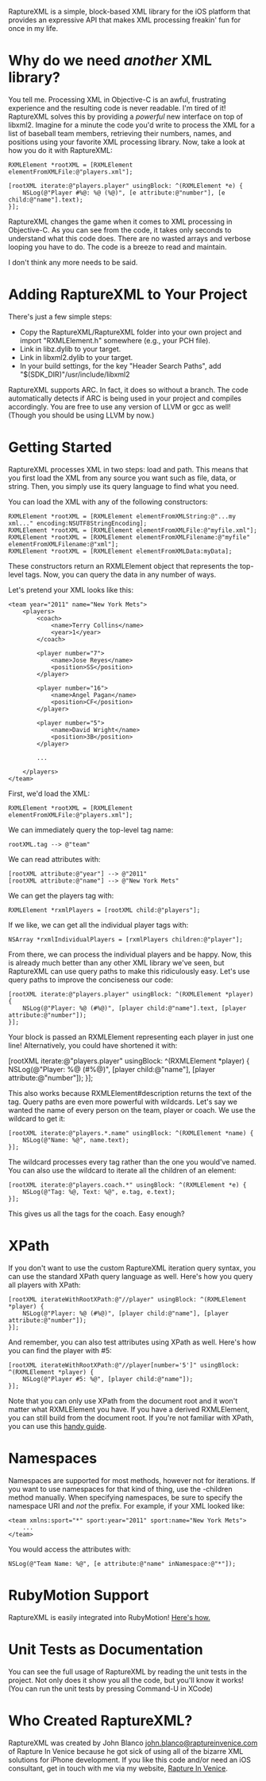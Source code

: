 RaptureXML is a simple, block-based XML library for the iOS platform that provides an expressive API that makes XML processing freakin' fun for once in my life.

# Why do we need *another* XML library? #

You tell me.  Processing XML in Objective-C is an awful, frustrating experience and the resulting code is never readable.  I'm tired of it! RaptureXML solves this by providing a *powerful* new interface on top of libxml2.  Imagine for a minute the code you'd write to process the XML for a list of baseball team members, retrieving their numbers, names, and positions using your favorite XML processing library.  Now, take a look at how you do it with RaptureXML:

	RXMLElement *rootXML = [RXMLElement elementFromXMLFile:@"players.xml"];
	
	[rootXML iterate:@"players.player" usingBlock: ^(RXMLElement *e) {
		NSLog(@"Player #%@: %@ (%@)", [e attribute:@"number"], [e child:@"name"].text);
	}];    

RaptureXML changes the game when it comes to XML processing in Objective-C.  As you can see from the code, it takes only seconds to understand what this code does.  There are no wasted arrays and verbose looping you have to do.  The code is a breeze to read and maintain.

I don't think any more needs to be said.

# Adding RaptureXML to Your Project #

There's just a few simple steps:

  * Copy the RaptureXML/RaptureXML folder into your own project and import "RXMLElement.h" somewhere (e.g., your PCH file).
  * Link in libz.dylib to your target.
  * Link in libxml2.dylib to your target.
  * In your build settings, for the key "Header Search Paths", add "$(SDK_DIR)"/usr/include/libxml2

RaptureXML supports ARC.  In fact, it does so without a branch.  The code automatically detects if ARC is being used in your project and compiles accordingly.  You are free to use any version of LLVM or gcc as well! (Though you should be using LLVM by now.)

# Getting Started #

RaptureXML processes XML in two steps: load and path.  This means that you first load the XML from any source you want such as file, data, or string.  Then, you simply use its query language to find what you need.

You can load the XML with any of the following constructors:

	RXMLElement *rootXML = [RXMLElement elementFromXMLString:@"...my xml..." encoding:NSUTF8StringEncoding];
	RXMLElement *rootXML = [RXMLElement elementFromXMLFile:@"myfile.xml"];
	RXMLElement *rootXML = [RXMLElement elementFromXMLFilename:@"myfile" elementFromXMLFilename:@"xml"];
	RXMLElement *rootXML = [RXMLElement elementFromXMLData:myData];

These constructors return an RXMLElement object that represents the top-level tags. Now, you can query the data in any number of ways.

Let's pretend your XML looks like this:

	<team year="2011" name="New York Mets">
		<players>
			<coach>
				<name>Terry Collins</name>
				<year>1</year>
			</coach>
        
			<player number="7">
				<name>Jose Reyes</name>
				<position>SS</position>
			</player>
        
			<player number="16">
				<name>Angel Pagan</name>
				<position>CF</position>
			</player>
        
			<player number="5">
				<name>David Wright</name>
				<position>3B</position>
			</player>
			
			...
			
		</players>
	</team>

First, we'd load the XML:

	RXMLElement *rootXML = [RXMLElement elementFromXMLFile:@"players.xml"];

We can immediately query the top-level tag name:

	rootXML.tag --> @"team"

We can read attributes with:

	[rootXML attribute:@"year"] --> @"2011"
	[rootXML attribute:@"name"] --> @"New York Mets"

We can get the players tag with:

	RXMLElement *rxmlPlayers = [rootXML child:@"players"];

If we like, we can get all the individual player tags with:

	NSArray *rxmlIndividualPlayers = [rxmlPlayers children:@"player"];

From there, we can process the individual players and be happy.  Now, this is already much better than any other XML library we've seen, but RaptureXML can use query paths to make this ridiculously easy.  Let's use query paths to improve the conciseness our code:

	[rootXML iterate:@"players.player" usingBlock: ^(RXMLElement *player) {
		NSLog(@"Player: %@ (#%@)", [player child:@"name"].text, [player attribute:@"number"]);
	}];    

Your block is passed an RXMLElement representing each player in just one line!  Alternatively, you could have shortened it with:

[rootXML iterate:@"players.player" usingBlock: ^(RXMLElement *player) {
	NSLog(@"Player: %@ (#%@)", [player child:@"name"], [player attribute:@"number"]);
}];    

This also works because RXMLElement#description returns the text of the tag. Query paths are even more powerful with wildcards.  Let's say we wanted the name of every person on the team, player or coach.  We use the wildcard to get it:

	[rootXML iterate:@"players.*.name" usingBlock: ^(RXMLElement *name) {
		NSLog(@"Name: %@", name.text);
	}];

The wildcard processes every tag rather than the one you would've named.  You can also use the wildcard to iterate all the children of an element:

	[rootXML iterate:@"players.coach.*" usingBlock: ^(RXMLElement *e) {
		NSLog(@"Tag: %@, Text: %@", e.tag, e.text);
	}];

This gives us all the tags for the coach.  Easy enough?

# XPath #

If you don't want to use the custom RaptureXML iteration query syntax, you can use the standard XPath query language as well.  Here's how you query all players with XPath:

	[rootXML iterateWithRootXPath:@"//player" usingBlock: ^(RXMLElement *player) {
		NSLog(@"Player: %@ (#%@)", [player child:@"name"], [player attribute:@"number"]);
	}];    

And remember, you can also test attributes using XPath as well. Here's how you can find the player with #5:

	[rootXML iterateWithRootXPath:@"//player[number='5']" usingBlock: ^(RXMLElement *player) {
		NSLog(@"Player #5: %@", [player child:@"name"]);
	}];    

Note that you can only use XPath from the document root and it won't matter what RXMLElement you have.  If you have a derived RXMLElement, you can still build from the document root. If you're not familiar with XPath, you can use this [handy guide](http://www.w3schools.com/xpath/xpath_syntax.asp).

# Namespaces #

Namespaces are supported for most methods, however not for iterations.  If you want to use namespaces for that kind of thing, use the -children method manually.  When specifying namespaces, be sure to specify the namespace URI and *not* the prefix.  For example, if your XML looked like:

	<team xmlns:sport="*" sport:year="2011" sport:name="New York Mets">
		...
	</team>

You would access the attributes with:

	NSLog(@"Team Name: %@", [e attribute:@"name" inNamespace:@"*"]);

# RubyMotion Support #

RaptureXML is easily integrated into RubyMotion!  [Here's how.](http://raptureinvenice.com/797/)

# Unit Tests as Documentation #

You can see the full usage of RaptureXML by reading the unit tests in the project.  Not only does it show you all the code, but you'll know it works! (You can run the unit tests by pressing Command-U in XCode)

# Who Created RaptureXML? #

RaptureXML was created by John Blanco <john.blanco@raptureinvenice.com> of Rapture In Venice because he got sick of using all of the bizarre XML solutions for iPhone development.  If you like this code and/or need an iOS consultant, get in touch with me via my website, [Rapture In Venice](http://raptureinvenice.com).
